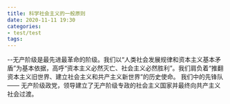 ```yaml
---
title: 科学社会主义的一般原则
date: 2020-11-11 19:30
categories:
- test/test
tags:
---
```


--无产阶级是最先进最革命的阶级。我们以“人类社会发展规律和资本主义基本矛盾”为基本依据，高呼“资本主义必然灭亡、社会主义必然胜利”。我们肩负着“推翻资本主义旧世界、建立社会主义和共产主义新世界”的历史使命。 我们中的先锋队 —— 无产阶级政党，领导建立了无产阶级专政的社会主义国家并最终向共产主义社会过渡。
